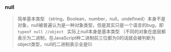 ### null

> 简单基本类型 （string，Boolean，number，null，undefined）本身不是对象，null被普遍认为是一种对象类型，但是其实只是一个语言的bug，即 ```typeof null //object ``` 实际上null本身是基本类型 （不同的对象在底层都表示为二进制，在JavaScript种二进制前三位都为0的话就会被判断为object类型，null的二进制表示全是0）